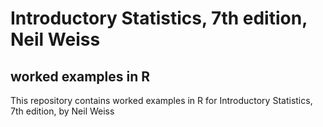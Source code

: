 # Introductory Statistics, 7th edition, Neil Weiss
## worked examples in R

This repository contains worked examples in R for Introductory Statistics, 7th edition, by Neil Weiss
